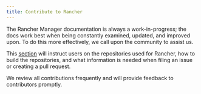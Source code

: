 ```yaml
---
title: Contribute to Rancher
---
```


The Rancher Manager documentation is always a work-in-progress; the docs work best when being constantly examined, updated, and improved upon. To do this more effectively, we call upon the community to assist us.

This [section](https://rancher.com/docs/rancher/v2.6/en/contributing/) will instruct users on the repositories used for Rancher, how to build the repositories, and what information is needed when filing an issue or creating a pull request. 

We review all contributions frequently and will provide feedback to contributors promptly.